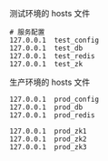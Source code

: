 
测试环境的 hosts 文件
```
# 服务配置
127.0.0.1  test_config
127.0.0.1  test_db
127.0.0.1  test_redis
127.0.0.1  test_zk
```

生产环境的 hosts 文件
```
127.0.0.1  prod_config
127.0.0.1  prod_db
127.0.0.1  prod_redis

127.0.0.1  prod_zk1
127.0.0.1  prod_zk2
127.0.0.1  prod_zk3
```
